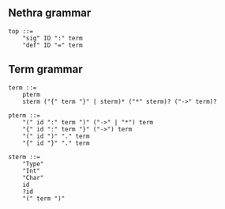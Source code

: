 ## Nethra grammar

```
top ::= 
    "sig" ID ":" term
    "def" ID "=" term 
```

## Term grammar

```
term ::=
    pterm
    sterm ("{" term "}" | sterm)* ("*" sterm)? ("->" term)?
```

```
pterm ::=
    "(" id ":" term ")" ("->" | "*") term    
    "{" id ":" term "}" ("->") term    
    "(" id ")" "." term    
    "{" id "}" "." term    
```

```
sterm ::=
    "Type"
    "Int"
    "Char"
    id
    ?id
    "(" term ")"
```



